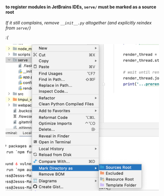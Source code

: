 
#### to register modules in JetBrains IDEs, `serve/` must be marked as a source root

*If it still complains, remove `__init__.py` altogether (and explicitly reindex from `serve/`)*
 
*:(*

![](./etc/markAs.png)

